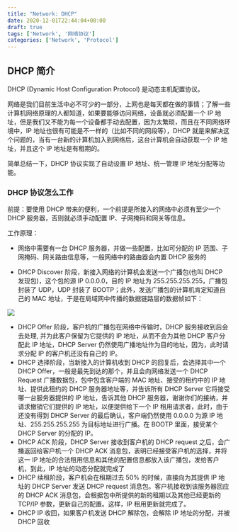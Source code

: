 ```yaml
---
title: "Network: DHCP"
date: 2020-12-01T22:44:04+08:00
draft: true
tags: ['Network', '网络协议']
categories: ['Network', 'Protocol']
---
```


## DHCP 简介

DHCP (Dynamic Host Configuration Protocol) 是动态主机配置协议。

网络是我们目前生活中必不可少的一部分，上网也是每天都在做的事情；了解一些计算机网络原理的人都知道，如果要能够访问网络，设备就必须配置一个 IP 地址，但是我们又不能为每一个设备都手动去配置，因为太繁琐，而且在不同网络环境中，IP 地址也很有可能是不一样的（比如不同的网段等），DHCP 就是来解决这个问题的，当有一台新的计算机加入到网络后，这台计算机会自动获取一个 IP 地址，并且这个 IP 地址是有租期的。

简单总结一下，DHCP 协议实现了自动设置 IP 地址、统一管理 IP 地址分配等功能。

### DHCP 协议怎么工作

前提：要使用 DHCP 带来的便利，一个前提是所接入的网络中必须有至少一个 DHCP 服务器，否则就必须手动配置 IP、子网掩码和网关等信息。

工作原理：

- 网络中需要有一台 DHCP 服务器，并做一些配置，比如可分配的 IP 范围、子网掩码、网关路由信息等，一般网络中的路由器会内置 DHCP 服务的

- DHCP Discover 阶段，新接入网络的计算机会发送一个广播包(也叫 DHCP 发现包)，这个包的源 IP 0.0.0.0，目的 IP 地址为 255.255.255.255，广播包封装了 UDP，UDP 封装了 BOOTP；此外，发送广播包的计算机肯定知道自己的 MAC 地址，于是在局域网中传播的数据链路层的数据帧如下：

![](/img/network/network-protocol-dhcp.jpeg)

- DHCP Offer 阶段，客户机的广播包在网络中传输时，DHCP 服务接收到后会去处理, 并为此客户保留为它提供的 IP 地址，从而不会为其他 DHCP 客户分配此 IP 地址，DHCP Server 仍然使用广播地址作为目的地址，因为，此时请求分配 IP 的客户机还没有自己的 IP。
- DHCP 选择阶段，当新接入的计算机收到 DHCP 的回复后，会选择其中一个 DHCP Offer，一般是最先到达的那个，并且会向网络发送一个 DHCP Request 广播数据包，包中包含客户端的 MAC 地址、接受的租约中的 IP 地址、提供此租约的 DHCP 服务器地址等，并告诉所有 DHCP Server 它将接受哪一台服务器提供的 IP 地址，告诉其他 DHCP 服务器，谢谢你们的接纳，并请求撤销它们提供的 IP 地址，以便提供给下一个 IP 租用请求者，此时，由于还没有得到 DHCP Server 的最后确认，客户端仍然使用 0.0.0.0 为源 IP 地址、255.255.255.255 为目标地址进行广播。在 BOOTP 里面，接受某个 DHCP Server 的分配的 IP。
- DHCP ACK 阶段，DHCP Server 接收到客户机的 DHCP request 之后，会广播返回给客户机一个 DHCP ACK 消息包，表明已经接受客户机的选择，并将这一 IP 地址的合法租用信息和其他的配置信息都放入该广播包，发给客户机，到此，IP 地址的动态分配就完成了
- DHCP 续租阶段，客户机会在租期过去 50% 的时候，直接向为其提供 IP 地址的 DHCP Server 发送 DHCP request 消息包。客户机接收到该服务器回应的 DHCP ACK 消息包，会根据包中所提供的新的租期以及其他已经更新的 TCP/IP 参数，更新自己的配置。这样，IP 租用更新就完成了。
- DHCP IP 收回，如果客户机发送 DHCP 解除包，会解除 IP 地址的分配，并被 DHCP 回收
